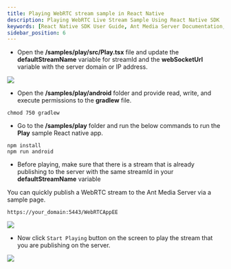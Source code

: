 ```yaml
---
title: Playing WebRTC stream sample in React Native
description: Playing WebRTC Live Stream Sample Using React Native SDK 
keywords: [React Native SDK User Guide, Ant Media Server Documentation, Ant Media Server Tutorials]
sidebar_position: 6
---
```


* Open the **/samples/play/src/Play.tsx** file and update the **defaultStreamName** variable for streamId and the **webSocketUrl** variable with the server domain or IP address.

![](@site/static/img/image-1654599250441.png)

* Open the **/samples/play/android** folder and provide read, write, and execute permissions to the **gradlew** file.

```shell
chmod 750 gradlew
```

* Go to the **/samples/play** folder and run the below commands to run the **Play** sample React native app.

```shell
npm install
npm run android
```

* Before playing, make sure that there is a stream that is already publishing to the server with the same streamId in your **defaultStreamName** variable

You can quickly publish a WebRTC stream to the Ant Media Server via a sample page.

`https://your_domain:5443/WebRTCAppEE`

![](@site/static/img/image-1654599731503.png)

* Now click  ```Start Playing``` button on the screen to play the stream that you are publishing on the server.

![](@site/static/img/image-1654600749349.png)
